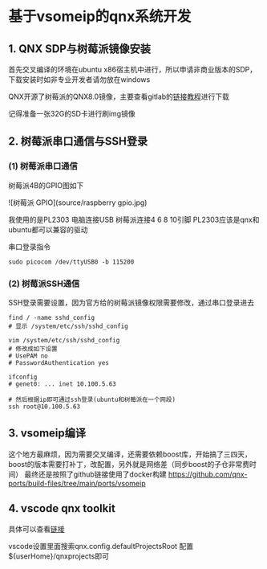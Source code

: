 # 基于vsomeip的qnx系统开发

## 1. QNX SDP与树莓派镜像安装

首先交叉编译的环境在ubuntu x86宿主机中进行，所以申请非商业版本的SDP，下载安装时如非专业开发者请勿放在windows

QNX开源了树莓派的QNX8.0镜像，主要查看gitlab的[链接教程](https://gitlab.com/qnx/quick-start-images/raspberry-pi-qnx-8.0-quick-start-image)进行下载

记得准备一张32G的SD卡进行刷img镜像

## 2. 树莓派串口通信与SSH登录

### (1) 树莓派串口通信
树莓派4B的GPIO图如下

![树莓派 GPIO](source/raspberry gpio.jpg)

我使用的是PL2303  电脑连接USB 树莓派连接4 6 8 10引脚
PL2303应该是qnx和ubuntu都可以兼容的驱动

串口登录指令
```
sudo picocom /dev/ttyUSB0 -b 115200
```

### (2) 树莓派SSH通信
SSH登录需要设置，因为官方给的树莓派镜像权限需要修改，通过串口登录进去
```
find / -name sshd_config     
# 显示 /system/etc/ssh/sshd_config

vim /system/etc/ssh/sshd_config
# 修改成如下设置
# UsePAM no
# PasswordAuthentication yes

ifconfig
# genet0: ... inet 10.100.5.63 

# 然后根据ip即可通过ssh登录(ubuntu和树莓派在一个网段)
ssh root@10.100.5.63
```



## 3. vsomeip编译

这个地方最麻烦，因为需要交叉编译，还需要依赖boost库，开始搞了三四天，boost的版本需要打补丁，改配置，另外就是网络差（同步boost的子仓非常费时间）
最终还是按照了github链接使用了docker构建
https://github.com/qnx-ports/build-files/tree/main/ports/vsomeip

## 4. vscode qnx toolkit

具体可以查看[链接](https://www.bilibili.com/video/BV1VPdaYdEwV/?spm_id_from=333.337.search-card.all.click)

vscode设置里面搜索qnx.config.defaultProjectsRoot 配置${userHome}/qnxprojects即可
